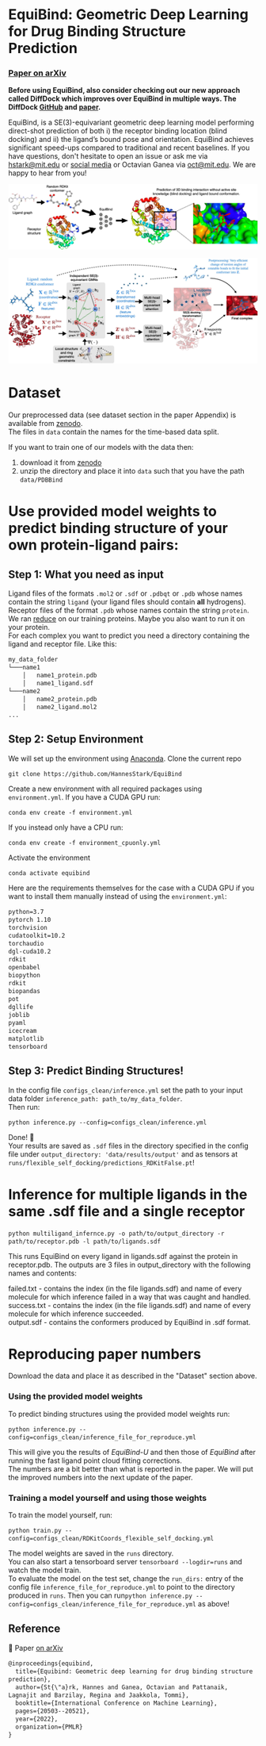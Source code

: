 
# EquiBind: Geometric Deep Learning for Drug Binding Structure Prediction

### [Paper on arXiv](https://arxiv.org/abs/2202.05146)

**Before using EquiBind, also consider checking out our new approach called DiffDock which improves over EquiBind in multiple ways.
The DiffDock [GitHub](https://github.com/gcorso/DiffDock) and [paper](https://arxiv.org/abs/2210.01776).**

EquiBind, is a
SE(3)-equivariant geometric deep learning model
performing direct-shot prediction of both i) the receptor binding location (blind docking) and ii) the
ligand’s bound pose and orientation. EquiBind
achieves significant speed-ups
compared to traditional and recent baselines.
 If you have questions, don't hesitate to open an issue or ask me
via [hstark@mit.edu](hstark@mit.edu)
or [social media](https://hannes-stark.com/) or Octavian Ganea via [oct@mit.edu](oct@mit.edu). We are happy to hear from you!

![](.fig_intro.jpg)

![](.model2.jpg)

# Dataset

Our preprocessed data (see dataset section in the paper Appendix) is available from [zenodo](https://zenodo.org/record/6408497). \
The files in `data` contain the names for the time-based data split.

If you want to train one of our models with the data then: 
1. download it from [zenodo](https://zenodo.org/record/6408497) 
2. unzip the directory and place it into `data` such that you have the path `data/PDBBind`


# Use provided model weights to predict binding structure of your own protein-ligand pairs:

## Step 1: What you need as input

Ligand files of the formats ``.mol2`` or ``.sdf`` or ``.pdbqt`` or ``.pdb`` whose names contain the string `ligand` (your ligand files should contain **all** hydrogens). \
Receptor files of the format ``.pdb`` whose names contain the string `protein`. We ran [reduce](https://github.com/rlabduke/reduce) on our training proteins. Maybe you also want to run it on your protein.\
For each complex you want to predict you need a directory containing the ligand and receptor file. Like this: 
```
my_data_folder
└───name1
    │   name1_protein.pdb
    │   name1_ligand.sdf
└───name2
    │   name2_protein.pdb
    │   name2_ligand.mol2
...
```

## Step 2: Setup Environment

We will set up the environment using [Anaconda](https://docs.anaconda.com/anaconda/install/index.html). Clone the
current repo

    git clone https://github.com/HannesStark/EquiBind

Create a new environment with all required packages using `environment.yml`. If you have a CUDA GPU run:

    conda env create -f environment.yml

If you instead only have a CPU run:

    conda env create -f environment_cpuonly.yml

Activate the environment

    conda activate equibind

Here are the requirements themselves for the case with a CUDA GPU if you want to install them manually instead of using the `environment.yml`:
````
python=3.7
pytorch 1.10
torchvision
cudatoolkit=10.2
torchaudio
dgl-cuda10.2
rdkit
openbabel
biopython
rdkit
biopandas
pot
dgllife
joblib
pyaml
icecream
matplotlib
tensorboard
````

## Step 3: Predict Binding Structures!

In the config file `configs_clean/inference.yml` set the path to your input data folder `inference_path: path_to/my_data_folder`.  
Then run:

    python inference.py --config=configs_clean/inference.yml

Done! :tada: \
Your results are saved as `.sdf` files in the directory specified
in the config file under ``output_directory: 'data/results/output'`` and as tensors at ``runs/flexible_self_docking/predictions_RDKitFalse.pt``!

# Inference for multiple ligands in the same .sdf file and a single receptor


    python multiligand_infernce.py -o path/to/output_directory -r path/to/receptor.pdb -l path/to/ligands.sdf

This runs EquiBind on every ligand in ligands.sdf against the protein in receptor.pdb. The outputs are 3 files in output_directory with the following names and contents:

failed.txt - contains the index (in the file ligands.sdf) and name of every molecule for which inference failed in a way that was caught and handled.\
success.txt - contains the index (in the file ligands.sdf) and name of every molecule for which inference succeeded.\
output.sdf - contains the conformers produced by EquiBind in .sdf format.



# Reproducing paper numbers
Download the data and place it as described in the "Dataset" section above.
### Using the provided model weights
To predict binding structures using the provided model weights run: 

    python inference.py --config=configs_clean/inference_file_for_reproduce.yml

This will give you the results of *EquiBind-U* and then those of *EquiBind* after running the fast ligand point cloud fitting corrections. \
The numbers are a bit better than what is reported in the paper. We will put the improved numbers into the next update of the paper.
### Training a model yourself and using those weights
To train the model yourself, run:

    python train.py --config=configs_clean/RDKitCoords_flexible_self_docking.yml

The model weights are saved in the `runs` directory.\
You can also start a tensorboard server ``tensorboard --logdir=runs`` and watch the model train. \
To evaluate the model on the test set, change the ``run_dirs:`` entry of the config file `inference_file_for_reproduce.yml` to point to the directory produced in `runs`.
Then you can run``python inference.py --config=configs_clean/inference_file_for_reproduce.yml`` as above!
## Reference 

:page_with_curl: Paper [on arXiv](https://arxiv.org/abs/2202.05146)
```
@inproceedings{equibind,
  title={Equibind: Geometric deep learning for drug binding structure prediction},
  author={St{\"a}rk, Hannes and Ganea, Octavian and Pattanaik, Lagnajit and Barzilay, Regina and Jaakkola, Tommi},
  booktitle={International Conference on Machine Learning},
  pages={20503--20521},
  year={2022},
  organization={PMLR}
}
```
